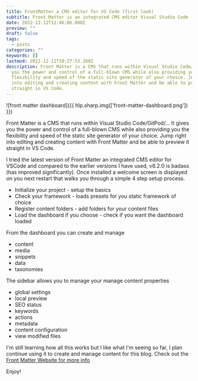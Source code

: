 ```yaml
---
title: FrontMatter a CMS editor for VS Code (first look)
subtitle: Front Matter is an integrated CMS editor Visual Studio Code
date: 2022-12-12T12:46:06.000Z
preview: ""
draft: false
tags:
  - posts
categories: ""
keywords: []
lastmod: 2022-12-11T10:27:53.280Z
description: Front Matter is a CMS that runs within Visual Studio Code/GitPod/... It gives
  you the power and control of a full-blown CMS while also providing you the
  flexibility and speed of the static site generator of your choice. Jump right
  into editing and creating content with Front Matter and be able to preview it
  straight in VS Code.
---
```


![front matter dashboard]({{ hlp.sharp.img(['front-matter-dashboard.png']) }})

Front Matter is a CMS that runs within Visual Studio Code/GitPod/... It gives you the power and control of a full-blown CMS while also providing you the flexibility and speed of the static site generator of your choice. Jump right into editing and creating content with Front Matter and be able to preview it straight in VS Code.

I tried the latest version of Front Matter an integrated CMS editor for VSCode and compared to the earlier versions I have used, v8.2.0 is badass (has improved significantly). Once installed a welcome screen is displayed on you next restart that walks you through a simple 4 step setup process.

- Initialize your project - setup the basics
- Check your framework - loads presets for you static framework of choice
- Register content folders - add folders for your content files
- Load the dashboard if you choose - check if you want the dashboard loaded

From the dashboard you can create and manage

- content
- media
- snippets
- data
- taxonomies

The sidebar allows you to manage your manage content properties

- global settings
- local preview
- SEO status
- keywords
- actions
- metadata
- content configuration
- view modified files

I'm still learning how all this works but I like what I'm seeing so far, I plan continue using it to create and manage content for this blog. Check out the [Front Matter Website for more info](https://frontmatter.codes/)

Enjoy!
